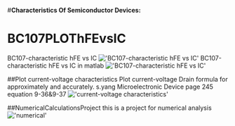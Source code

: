 #**Characteristics Of Semiconductor Devices:**

# BC107PLOThFEvsIC
BC107-characteristic  hFE vs IC
!['BC107-characteristic  hFE vs IC'](https://github.com/stackprogramer/Characteristics-Of-Semiconductor-Devices/blob/master/BC107/img/BC107.png)
BC107-characteristic  hFE vs IC in matlab 
!['BC107-characteristic  hFE vs IC'](https://github.com/stackprogramer/Characteristics-Of-Semiconductor-Devices/blob/master/BC107/img/BC107-2.png)





##Plot current-voltage  characteristics
Plot current-voltage Drain formula for approximately and accurately.
s.yang Microelectronic Device page 245 equation 9-36&9-37
!['current-voltage characteristics'](https://github.com/stackprogramer/Characteristics-Of-Semiconductor-Devices/blob/master/IDandIDeff/img/ID.png)


##NumericalCalculationsProject
this is a project for numerical analysis
!['numerical'](https://github.com/stackprogramer/Characteristics-Of-Semiconductor-Devices/tree/master/NumericalCalculationsProject/img)
